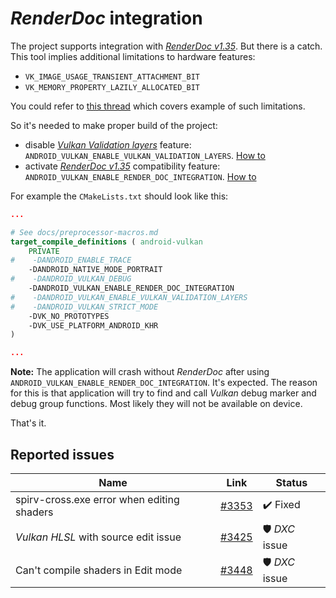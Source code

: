# _RenderDoc_ integration

The project supports integration with [_RenderDoc v1.35_](https://renderdoc.org/). But there is a catch. This tool implies additional limitations to hardware features:

- `VK_IMAGE_USAGE_TRANSIENT_ATTACHMENT_BIT`
- `VK_MEMORY_PROPERTY_LAZILY_ALLOCATED_BIT`

You could refer to [this thread](https://github.com/baldurk/renderdoc/issues/2681) which covers example of such limitations.

So it's needed to make proper build of the project:

- disable [_Vulkan Validation layers_](https://github.com/KhronosGroup/Vulkan-ValidationLayers) feature: `ANDROID_VULKAN_ENABLE_VULKAN_VALIDATION_LAYERS`. [How to](preprocessor-macros.md#macro-android-vulkan-enable-vulkan-validation-layers)
- activate [_RenderDoc v1.35_](https://renderdoc.org/) compatibility feature: `ANDROID_VULKAN_ENABLE_RENDER_DOC_INTEGRATION`. [How to](preprocessor-macros.md#macro-android-vulkan-enable-render-doc-integration)

For example the `CMakeLists.txt` should look like this:

```cmake
...

# See docs/preprocessor-macros.md
target_compile_definitions ( android-vulkan
    PRIVATE
#    -DANDROID_ENABLE_TRACE
    -DANDROID_NATIVE_MODE_PORTRAIT
#    -DANDROID_VULKAN_DEBUG
    -DANDROID_VULKAN_ENABLE_RENDER_DOC_INTEGRATION
#    -DANDROID_VULKAN_ENABLE_VULKAN_VALIDATION_LAYERS
#    -DANDROID_VULKAN_STRICT_MODE
    -DVK_NO_PROTOTYPES
    -DVK_USE_PLATFORM_ANDROID_KHR
)

...
```

**Note:** The application will crash without _RenderDoc_ after using `ANDROID_VULKAN_ENABLE_RENDER_DOC_INTEGRATION`. It's expected. The reason for this is that application will try to find and call _Vulkan_ debug marker and debug group functions. Most likely they will not be available on device.

That's it.

## Reported issues

Name | Link | Status
--- | --- | ---
spirv-cross.exe error when editing shaders | [#3353](https://github.com/baldurk/renderdoc/issues/3353) | ✔️ Fixed
_Vulkan HLSL_ with source edit issue | [#3425](https://github.com/baldurk/renderdoc/issues/3425) | 🛡️ _DXC_ issue
Can't compile shaders in Edit mode | [#3448](https://github.com/baldurk/renderdoc/issues/3448) | 🛡️ _DXC_ issue
